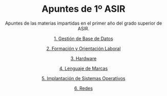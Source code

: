 <div align="center">

# Apuntes de 1º ASIR

Apuntes de las materias impartidas en el primer año del grado superior de ASIR.

[1. Gestión de Base de Datos](./BBDD)

[2. Formación y Orientación Laboral](./FOL)

[3. Hardware](./HW)

[4. Lenguaje de Marcas](./LM)

[5. Implantación de Sistemas Operativos](./SO)

[6. Redes](./Redes)

</div>

